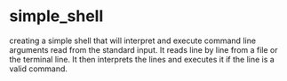 # simple_shell
creating a simple shell
that will interpret and execute command line arguments read from the standard input. It reads line by line from a file or the terminal line. It then interprets the lines and executes it if the line is a valid command.
